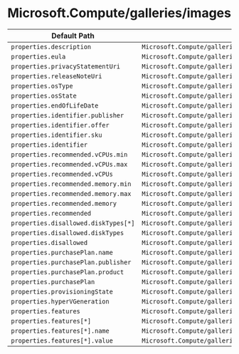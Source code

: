 # Microsoft.Compute/galleries/images

| Default Path | Alias |
|---|---|
| `properties.description` | `Microsoft.Compute/galleries/images/description` |
| `properties.eula` | `Microsoft.Compute/galleries/images/eula` |
| `properties.privacyStatementUri` | `Microsoft.Compute/galleries/images/privacyStatementUri` |
| `properties.releaseNoteUri` | `Microsoft.Compute/galleries/images/releaseNoteUri` |
| `properties.osType` | `Microsoft.Compute/galleries/images/osType` |
| `properties.osState` | `Microsoft.Compute/galleries/images/osState` |
| `properties.endOfLifeDate` | `Microsoft.Compute/galleries/images/endOfLifeDate` |
| `properties.identifier.publisher` | `Microsoft.Compute/galleries/images/identifier.publisher` |
| `properties.identifier.offer` | `Microsoft.Compute/galleries/images/identifier.offer` |
| `properties.identifier.sku` | `Microsoft.Compute/galleries/images/identifier.sku` |
| `properties.identifier` | `Microsoft.Compute/galleries/images/identifier` |
| `properties.recommended.vCPUs.min` | `Microsoft.Compute/galleries/images/recommended.vCPUs.min` |
| `properties.recommended.vCPUs.max` | `Microsoft.Compute/galleries/images/recommended.vCPUs.max` |
| `properties.recommended.vCPUs` | `Microsoft.Compute/galleries/images/recommended.vCPUs` |
| `properties.recommended.memory.min` | `Microsoft.Compute/galleries/images/recommended.memory.min` |
| `properties.recommended.memory.max` | `Microsoft.Compute/galleries/images/recommended.memory.max` |
| `properties.recommended.memory` | `Microsoft.Compute/galleries/images/recommended.memory` |
| `properties.recommended` | `Microsoft.Compute/galleries/images/recommended` |
| `properties.disallowed.diskTypes[*]` | `Microsoft.Compute/galleries/images/disallowed.diskTypes[*]` |
| `properties.disallowed.diskTypes` | `Microsoft.Compute/galleries/images/disallowed.diskTypes` |
| `properties.disallowed` | `Microsoft.Compute/galleries/images/disallowed` |
| `properties.purchasePlan.name` | `Microsoft.Compute/galleries/images/purchasePlan.name` |
| `properties.purchasePlan.publisher` | `Microsoft.Compute/galleries/images/purchasePlan.publisher` |
| `properties.purchasePlan.product` | `Microsoft.Compute/galleries/images/purchasePlan.product` |
| `properties.purchasePlan` | `Microsoft.Compute/galleries/images/purchasePlan` |
| `properties.provisioningState` | `Microsoft.Compute/galleries/images/provisioningState` |
| `properties.hyperVGeneration` | `Microsoft.Compute/galleries/images/hyperVGeneration` |
| `properties.features` | `Microsoft.Compute/galleries/images/features` |
| `properties.features[*]` | `Microsoft.Compute/galleries/images/features[*]` |
| `properties.features[*].name` | `Microsoft.Compute/galleries/images/features[*].name` |
| `properties.features[*].value` | `Microsoft.Compute/galleries/images/features[*].value` |

